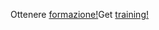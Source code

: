 <span data-ttu-id="dcd06-101">Ottenere [formazione!](https://docs.microsoft.com/en-us/dynamics365/get-started/training/)</span><span class="sxs-lookup"><span data-stu-id="dcd06-101">Get [training!](https://docs.microsoft.com/en-us/dynamics365/get-started/training/)</span></span>
